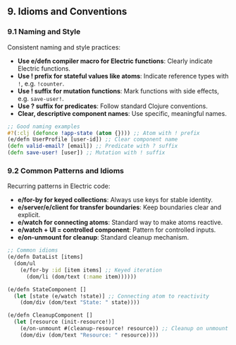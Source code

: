 ## 9. Idioms and Conventions

### 9.1 Naming and Style

Consistent naming and style practices:

- **Use e/defn compiler macro for Electric functions**: Clearly indicate Electric functions.
- **Use ! prefix for stateful values like atoms**: Indicate reference types with `!`, e.g. `!counter`.
- **Use ! suffix for mutation functions**: Mark functions with side effects, e.g. `save-user!`.
- **Use ? suffix for predicates**: Follow standard Clojure conventions.
- **Clear, descriptive component names**: Use specific, meaningful names.

```clojure
;; Good naming examples
#?(:clj (defonce !app-state (atom {}))) ;; Atom with ! prefix
(e/defn UserProfile [user-id]) ;; Clear component name
(defn valid-email? [email]) ;; Predicate with ? suffix
(defn save-user! [user]) ;; Mutation with ! suffix
```

### 9.2 Common Patterns and Idioms

Recurring patterns in Electric code:

- **e/for-by for keyed collections**: Always use keys for stable identity.
- **e/server/e/client for transfer boundaries**: Keep boundaries clear and explicit.
- **e/watch for connecting atoms**: Standard way to make atoms reactive.
- **e/watch + UI = controlled component**: Pattern for controlled inputs.
- **e/on-unmount for cleanup**: Standard cleanup mechanism.

```clojure
;; Common idioms
(e/defn DataList [items]
  (dom/ul
    (e/for-by :id [item items] ;; Keyed iteration
      (dom/li (dom/text (:name item))))))

(e/defn StateComponent []
  (let [state (e/watch !state)] ;; Connecting atom to reactivity
    (dom/div (dom/text "State: " state))))

(e/defn CleanupComponent []
  (let [resource (init-resource!)]
    (e/on-unmount #(cleanup-resource! resource)) ;; Cleanup on unmount
    (dom/div (dom/text "Resource: " resource))))
```